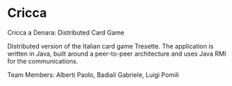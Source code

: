Cricca
======

Cricca a Denara: Distributed Card Game


Distributed version of the Italian card game Tresette.
The application is written in Java, built around a peer-to-peer architecture and uses Java RMI for the communications.


Team Members:
Alberti Paolo, Badiali Gabriele, Luigi Pomili
